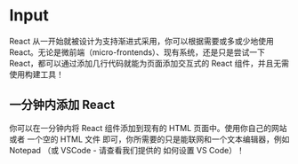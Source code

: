 # Input

React 从一开始就被设计为支持渐进式采用，你可以根据需要或多或少地使用 React。无论是微前端（micro-frontends）、现有系统，还是只是尝试一下 React，都可以通过添加几行代码就能为页面添加交互式的 React 组件，并且无需使用构建工具！

## 一分钟内添加 React

你可以在一分钟内将 React 组件添加到现有的 HTML 页面中。使用你自己的网站或者 一个空的 HTML 文件 即可，你所需要的只是能联网和一个文本编辑器，例如 Notepad （或 VSCode - 请查看我们提供的 如何设置 VS Code）！